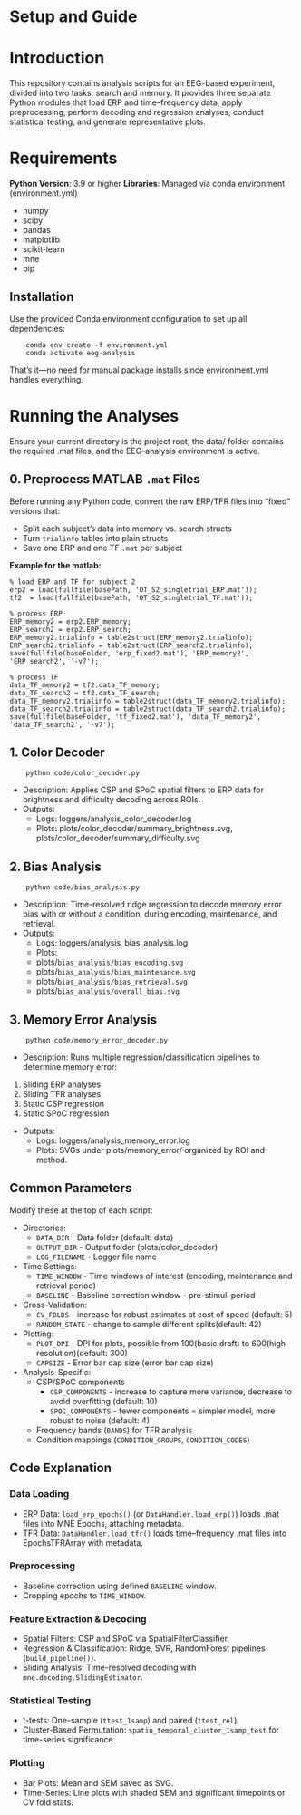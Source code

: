 # Setup and Guide

# Introduction

This repository contains analysis scripts for an EEG-based experiment, divided into two tasks: search and memory. It provides three separate Python modules that load ERP and time–frequency data, apply preprocessing, perform decoding and regression analyses, conduct statistical testing, and generate representative plots.

# Requirements
**Python Version**: 3.9 or higher
**Libraries**: 
Managed via conda environment (environment.yml)
  - numpy 
  - scipy 
  - pandas 
  - matplotlib 
  - scikit-learn 
  - mne 
  - pip

## Installation

Use the provided Conda environment configuration to set up all dependencies:
```
    conda env create -f environment.yml
    conda activate eeg-analysis
```

That’s it—no need for manual package installs since environment.yml handles everything.

# Running the Analyses

Ensure your current directory is the project root, the data/ folder contains the required .mat files, and the EEG-analysis environment is active.

## 0. Preprocess MATLAB `.mat` Files

Before running any Python code, convert the raw ERP/TFR files into “fixed” versions that:
- Split each subject’s data into memory vs. search structs  
- Turn `trialinfo` tables into plain structs  
- Save one ERP and one TF `.mat` per subject

**Example for the matlab:**
```
% load ERP and TF for subject 2
erp2 = load(fullfile(basePath, 'OT_S2_singletrial_ERP.mat'));
tf2  = load(fullfile(basePath, 'OT_S2_singletrial_TF.mat'));

% process ERP
ERP_memory2 = erp2.ERP_memory;
ERP_search2 = erp2.ERP_search;
ERP_memory2.trialinfo = table2struct(ERP_memory2.trialinfo);
ERP_search2.trialinfo = table2struct(ERP_search2.trialinfo);
save(fullfile(baseFolder, 'erp_fixed2.mat'), 'ERP_memory2', 'ERP_search2', '-v7');

% process TF
data_TF_memory2 = tf2.data_TF_memory;
data_TF_search2 = tf2.data_TF_search;
data_TF_memory2.trialinfo = table2struct(data_TF_memory2.trialinfo);
data_TF_search2.trialinfo = table2struct(data_TF_search2.trialinfo);
save(fullfile(baseFolder, 'tf_fixed2.mat'), 'data_TF_memory2', 'data_TF_search2', '-v7');
```

## 1. Color Decoder
```
    python code/color_decoder.py
```
 - Description: Applies CSP and SPoC spatial filters to ERP data for brightness and difficulty decoding across ROIs.
 - Outputs:
    - Logs: loggers/analysis_color_decoder.log
    - Plots: plots/color_decoder/summary_brightness.svg, plots/color_decoder/summary_difficulty.svg

## 2. Bias Analysis
```
    python code/bias_analysis.py
```
 - Description: Time-resolved ridge regression to decode memory error bias  with or without a condition, during encoding, maintenance, and retrieval.
 - Outputs:
	 - Logs: loggers/analysis_bias_analysis.log
	 - Plots:
	 - plots/`bias_analysis/bias_encoding.svg`
	 - plots/`bias_analysis/bias_maintenance.svg`
	 - plots/`bias_analysis/bias_retrieval.svg`
	 - plots/`bias_analysis/overall_bias.svg`

## 3. Memory Error Analysis
```
    python code/memory_error_decoder.py
```
- Description: Runs multiple regression/classification pipelines to determine memory error:
1. Sliding ERP analyses
2. Sliding TFR analyses
3. Static CSP regression
4. Static SPoC regression
- Outputs:
     - Logs: loggers/analysis_memory_error.log
     - Plots: SVGs under plots/memory_error/ organized by ROI and method.

## Common Parameters
Modify these at the top of each script:
 - Directories:
     - `DATA_DIR` - Data folder (default: data) 
     - `OUTPUT_DIR` - Output folder (plots/color_decoder)
	 - `LOG_FILENAME` - Logger file name
 - Time Settings:
	 - `TIME_WINDOW` - Time windows of interest (encoding, maintenance and retrieval period)
	 - `BASELINE` - Baseline correction window - pre-stimuli period
 - Cross-Validation:
	 - `CV_FOLDS` - increase for robust estimates at cost of speed (default: 5)
	 - `RANDOM_STATE` - change to sample different splits(default: 42)
 - Plotting: 
	 - `PLOT_DPI` - DPI for plots, possible from 100(basic draft) to 600(high resolution)(default: 300)
	 - `CAPSIZE` - Error bar cap size (error bar cap size)
 - Analysis-Specific:
	 - CSP/SPoC components 
        - `CSP_COMPONENTS` - increase to capture more variance, decrease to avoid overfitting (default: 10)
        - `SPOC_COMPONENTS` - fewer components = simpler model, more robust to noise (default: 4)
	 - Frequency bands (`BANDS`) for TFR analysis
	 - Condition mappings (`CONDITION_GROUPS`, `CONDITION_CODES`)

## Code Explanation

### Data Loading
 - ERP Data: `load_erp_epochs()` (or `DataHandler.load_erp()`) loads .mat files into MNE Epochs, attaching metadata.
 - TFR Data: `DataHandler.load_tfr()` loads time–frequency .mat files into EpochsTFRArray with metadata.

### Preprocessing
 - Baseline correction using defined `BASELINE` window.
 - Cropping epochs to `TIME_WINDOW`.

### Feature Extraction & Decoding
 - Spatial Filters: CSP and SPoC via SpatialFilterClassifier.
 - Regression & Classification: Ridge, SVR, RandomForest pipelines (`build_pipeline()`).
 - Sliding Analysis: Time-resolved decoding with `mne.decoding.SlidingEstimator`.

### Statistical Testing
 - t-tests: One-sample (`ttest_1samp`) and paired (`ttest_rel`).
 - Cluster-Based Permutation: `spatio_temporal_cluster_1samp_test` for time-series significance.

### Plotting
 - Bar Plots: Mean and SEM saved as SVG.
 - Time-Series: Line plots with shaded SEM and significant timepoints or CV fold stats.